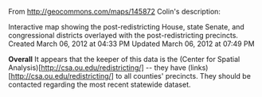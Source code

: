 From http://geocommons.com/maps/145872
Colin's description:

Interactive map showing the post-redistricting House, state Senate, and congressional districts overlayed with the post-redistricting precincts.
Created March 06, 2012 at 04:33 PM
Updated March 06, 2012 at 07:49 PM

**Overall** It appears that the keeper of this data is the (Center for Spatial Analysis)[http://csa.ou.edu/redistricting/] -- they have (links)[http://csa.ou.edu/redistricting/] to all counties' precincts. They should be contacted regarding the most recent statewide dataset.

